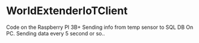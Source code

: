 # WorldExtenderIoTClient

Code on the Raspberry PI 3B+  Sending info from temp sensor to SQL DB On PC.    Sending data every 5 second or so.. 
